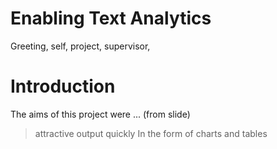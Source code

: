# Enabling Text Analytics
Greeting, self, project, supervisor,
# Introduction
The aims of this project were ... (from slide)
> attractive output quickly
In the form of charts and tables
